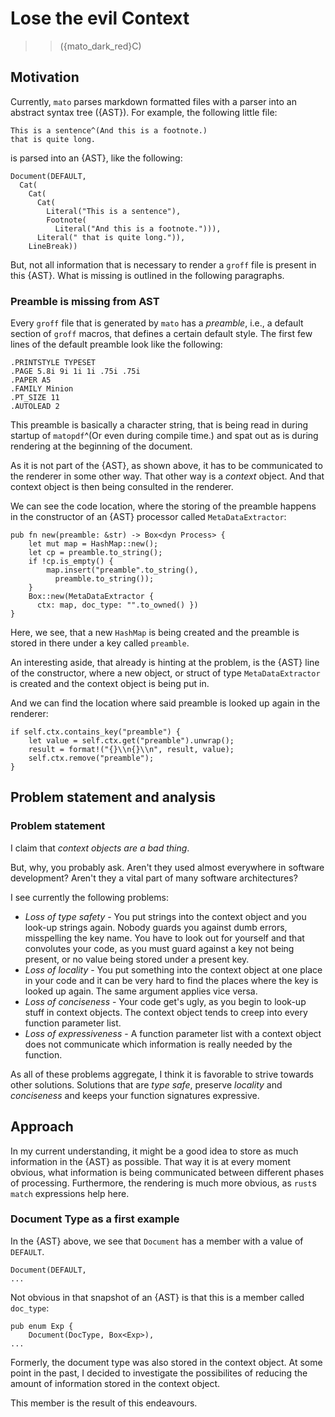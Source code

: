 # Lose the evil Context
>>(\{mato_dark_red}C)

## Motivation

Currently, `mato` parses markdown formatted files with a parser into
an abstract syntax tree ({AST}). For example, the following little
file:

```
This is a sentence^(And this is a footnote.)
that is quite long.
```

is parsed into an {AST}, like the following:

```
Document(DEFAULT, 
  Cat(
    Cat(
      Cat(
        Literal("This is a sentence"), 
        Footnote(
          Literal("And this is a footnote."))), 
      Literal(" that is quite long.")), 
    LineBreak))
```

But, not all information that is necessary to render a `groff` file
is present in this {AST}. What is missing is outlined in the following
paragraphs.

### Preamble is missing from AST

Every `groff` file that is generated by `mato` has a _preamble_,
i.e., a default section of `groff` macros, that defines a certain
default style.  The first few lines of the default preamble look
like the following:

```
.PRINTSTYLE TYPESET
.PAGE 5.8i 9i 1i 1i .75i .75i
.PAPER A5
.FAMILY Minion
.PT_SIZE 11
.AUTOLEAD 2
```

This preamble is basically a character string, that
is being read in during startup of `matopdf`^(Or even during compile
time.) and spat out as is during rendering at the beginning of the
document.

As it is not part of the {AST}, as shown above, it has to be communicated
to the renderer in some other way. That other way is a *context*
object. And that context object is then being consulted in the
renderer.

We can see the code location, where the storing of the preamble
happens in the constructor of an {AST} processor called `MetaDataExtractor`:

```
pub fn new(preamble: &str) -> Box<dyn Process> {
    let mut map = HashMap::new();
    let cp = preamble.to_string();
    if !cp.is_empty() {
        map.insert("preamble".to_string(),
          preamble.to_string());
    }
    Box::new(MetaDataExtractor {
      ctx: map, doc_type: "".to_owned() })
}
```

Here, we see, that a new `HashMap` is being created and the preamble
is stored in there under a key called `preamble`.

An interesting aside, that already is hinting at the problem, is the
{AST} line of the constructor, where a new object, or struct of type
`MetaDataExtractor` is created and the context object is being put
in.

And we can find the location where said preamble is looked up again
in the renderer:

```
if self.ctx.contains_key("preamble") {
    let value = self.ctx.get("preamble").unwrap();
    result = format!("{}\\n{}\\n", result, value);
    self.ctx.remove("preamble");
}
```

## Problem statement and analysis

### Problem statement

I claim that _context objects are a bad thing_.

But, why, you probably ask. Aren't they used almost everywhere in
software development? Aren't they a vital part of many software
architectures?

I see currently the following problems:

* _Loss of type safety_ - You put strings into the context object and you look-up strings again. Nobody guards you against dumb errors, misspelling the key name. You have to look out for yourself and that convolutes your code, as you must guard against a key not being present, or no value being stored under a present key.
* _Loss of locality_ - You put something into the context object at one place in your code and it can be very hard to find the places where the key is looked up again. The same argument applies vice versa.
* _Loss of conciseness_ - Your code get's ugly, as you begin to look-up stuff in context objects. The context object tends to creep into every function parameter list.
* _Loss of expressiveness_ - A function parameter list with a context object does not communicate which information is really needed by the function.

As all of these problems aggregate, I think it is favorable to 
strive towards other solutions. Solutions that are _type safe_, 
preserve _locality_ and _conciseness_ and keeps your function
signatures expressive.

## Approach

In my current understanding, it might be a good idea to store
as much information in the {AST} as possible. That way it is 
at every moment obvious, what information is being communicated
between different phases of processing. Furthermore, the rendering
is much more obvious, as `rust`s `match` expressions help here.

### Document Type as a first example

In the {AST} above, we see that `Document` has a member with a 
value of `DEFAULT`. 

```
Document(DEFAULT, 
...
```

Not obvious in that snapshot of an {AST} is
that this is a member called `doc_type`:

```
pub enum Exp {
    Document(DocType, Box<Exp>),
...
```

Formerly, the document type was also stored in the context object.
At some point in the past, I decided to investigate the possibilites
of reducing the amount of information stored in the context object.

This member is the result of this endeavours.